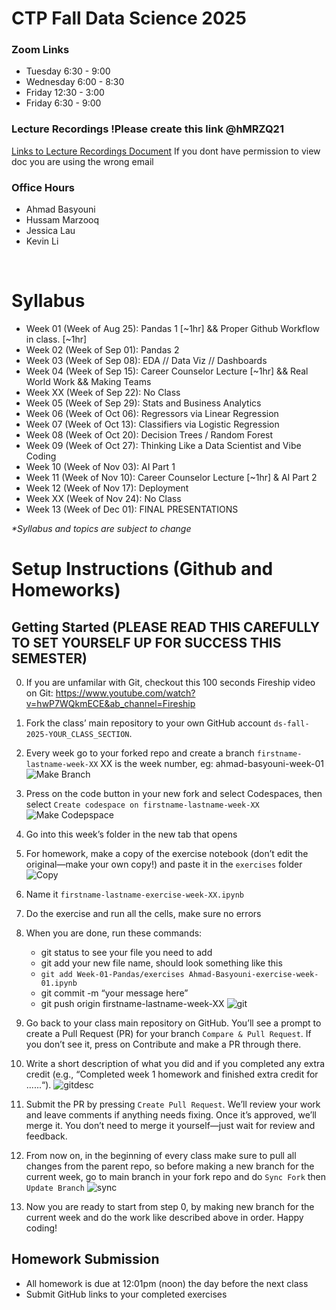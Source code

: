 # CTP Fall Data Science 2025 

### Zoom Links
* Tuesday 6:30 - 9:00
* Wednesday 6:00 - 8:30
* Friday 12:30 - 3:00
* Friday 6:30 - 9:00

### Lecture Recordings !Please create this link @hMRZQ21 
[Links to Lecture Recordings Document](link) If you dont have permission to view doc you are using the wrong email


### Office Hours
* Ahmad Basyouni
* Hussam Marzooq
* Jessica Lau
* Kevin Li
<br>


# Syllabus

* Week 01 (Week of Aug 25): Pandas 1 [~1hr]  &&  Proper Github Workflow in class. [~1hr]
* Week 02 (Week of Sep 01): Pandas 2
* Week 03 (Week of Sep 08): EDA // Data Viz // Dashboards
* Week 04 (Week of Sep 15): Career Counselor Lecture [~1hr] && Real World Work && Making Teams
* Week XX (Week of Sep 22): No Class
* Week 05 (Week of Sep 29): Stats and Business Analytics 
* Week 06 (Week of Oct 06): Regressors via Linear Regression 
* Week 07 (Week of Oct 13): Classifiers via Logistic Regression 
* Week 08 (Week of Oct 20): Decision Trees / Random Forest 
* Week 09 (Week of Oct 27): Thinking Like a Data Scientist and Vibe Coding
* Week 10 (Week of Nov 03): AI Part 1
* Week 11 (Week of Nov 10): Career Counselor Lecture [~1hr] & AI Part 2
* Week 12 (Week of Nov 17): Deployment
* Week XX (Week of Nov 24): No Class
* Week 13 (Week of Dec 01): FINAL PRESENTATIONS

_*Syllabus and topics are subject to change_

# Setup Instructions (Github and Homeworks)

## Getting Started (PLEASE READ THIS CAREFULLY TO SET YOURSELF UP FOR SUCCESS THIS SEMESTER)
0. If you are unfamilar with Git, checkout this 100 seconds Fireship video on Git: https://www.youtube.com/watch?v=hwP7WQkmECE&ab_channel=Fireship

0. Fork the class’ main repository to your own GitHub account `ds-fall-2025-YOUR_CLASS_SECTION`.

0. Every week go to your forked repo and create a branch `firstname-lastname-week-XX` XX is the week number, eg: ahmad-basyouni-week-01
![Make Branch](assets/img/makeBranch.png)

0. Press on the code button in your new fork and select Codespaces, then select `Create codespace on firstname-lastname-week-XX`
![Make Codepspace](assets/img/codespace.png)

0. Go into this week’s folder in the new tab that opens

0. For homework, make a copy of the exercise notebook (don’t edit the original—make your own copy!) and paste it in the `exercises` folder
![Copy](assets/img/copyy.png)

0. Name it `firstname-lastname-exercise-week-XX.ipynb`

0. Do the exercise and run all the cells, make sure no errors

0. When you are done, run these commands:
    - git status to see your file you need to add
    - git add your new file name, should look something like this
    - `git add Week-01-Pandas/exercises Ahmad-Basyouni-exercise-week-01.ipynb`
    - git commit -m “your message here”
    - git push origin firstname-lastname-week-XX
![git](assets/img/gitt.png)

0. Go back to your class main repository on GitHub. You’ll see a prompt to create a Pull Request (PR) for your branch `Compare & Pull Request`. If you don’t see it, press on Contribute and make a PR through there.

0. Write a short description of what you did and if you completed any extra credit (e.g., “Completed week 1 homework and finished extra credit for ......“).
![gitdesc](assets/img/gitdesc.png)

0. Submit the PR by pressing `Create Pull Request`. We’ll review your work and leave comments if anything needs fixing. Once it’s approved, we’ll merge it. You don’t need to merge it yourself—just wait for review and feedback.

0. From now on, in the beginning of every class make sure to pull all changes from the parent repo, so before making a new branch for the current week, go to main branch in your fork repo and do `Sync Fork` then `Update Branch`
![sync](assets/img/sync.png)

0. Now you are ready to start from step 0, by making new branch for the current week and do the work like described above in order. Happy coding!

## Homework Submission
- All homework is due at 12:01pm (noon) the day before the next class
- Submit GitHub links to your completed exercises
